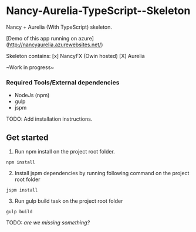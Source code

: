 # Nancy-Aurelia-TypeScript--Skeleton
Nancy + Aurelia (With TypeScript) skeleton.

[Demo of this app running on azure] (http://nancyaurelia.azurewebsites.net/) 

Skeleton contains:
[x] NancyFX (Owin hosted)
[X] Aurelia
 
~Work in progress~

### Required Tools/External dependencies
+ NodeJs (npm)
+ gulp 
+ jspm

 TODO: Add installation instructions. 

## Get started

1. Run npm install on the project root folder.

 ```shell
npm install
```
2. Install jspm dependencies by running following command on the project root folder

 ```shell
jspm install
```
3. Run gulp build task on the project root folder

 ```shell
gulp build
```

TODO: _are we missing something?_ 
